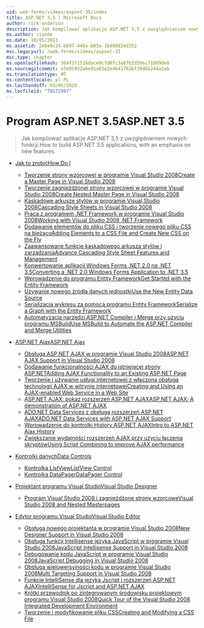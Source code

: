 ```yaml
---
uid: web-forms/videos/aspnet-35/index
title: ASP.NET 3.5 | Microsoft Docs
author: rick-anderson
description: Jak kompilować aplikacje ASP.NET 3,5 z uwzględnieniem nowych funkcji.
ms.author: riande
ms.date: 10/05/2011
ms.assetid: 2e6e9c24-bb97-446a-b05e-1bd88824d352
msc.legacyurl: /web-forms/videos/aspnet-35
msc.type: chapter
ms.openlocfilehash: 369f3f1516dace0c7d8fc3a87b2d50ec71889de0
ms.sourcegitcommit: e7e91932a6e91a63e2e46417626f39d6b244a3ab
ms.translationtype: MT
ms.contentlocale: pl-PL
ms.lasthandoff: 03/06/2020
ms.locfileid: "78572997"
---
```

# <a name="aspnet-35"></a><span data-ttu-id="24395-103">Program ASP.NET 3.5</span><span class="sxs-lookup"><span data-stu-id="24395-103">ASP.NET 3.5</span></span>

> <span data-ttu-id="24395-104">Jak kompilować aplikacje ASP.NET 3,5 z uwzględnieniem nowych funkcji.</span><span class="sxs-lookup"><span data-stu-id="24395-104">How to build ASP.NET 3.5 applications, with an emphasis on new features.</span></span>

- [<span data-ttu-id="24395-105">Jak to zrobić</span><span class="sxs-lookup"><span data-stu-id="24395-105">How Do I</span></span>](how-do-i/index.md)

    - [<span data-ttu-id="24395-106">Tworzenie strony wzorcowej w programie Visual Studio 2008</span><span class="sxs-lookup"><span data-stu-id="24395-106">Create a Master Page in Visual Studio 2008</span></span>](how-do-i/how-do-i-create-a-master-page-in-visual-studio-2008.md)
    - [<span data-ttu-id="24395-107">Tworzenie zagnieżdżonej strony wzorcowej w programie Visual Studio 2008</span><span class="sxs-lookup"><span data-stu-id="24395-107">Create Nested Master Page in Visual Studio 2008</span></span>](how-do-i/how-do-i-create-nested-master-page-in-visual-studio-2008.md)
    - [<span data-ttu-id="24395-108">Kaskadowe arkusze stylów w programie Visual Studio 2008</span><span class="sxs-lookup"><span data-stu-id="24395-108">Cascading Style Sheets in Visual Studio 2008</span></span>](how-do-i/how-do-i-cascading-style-sheets-in-visual-studio-2008.md)
    - [<span data-ttu-id="24395-109">Praca z programem .NET Framework w programie Visual Studio 2008</span><span class="sxs-lookup"><span data-stu-id="24395-109">Working with Visual Studio 2008 .NET Framework</span></span>](how-do-i/how-do-i-working-with-visual-studio-2008-net-framework.md)
    - [<span data-ttu-id="24395-110">Dodawanie elementów do pliku CSS i tworzenie nowego pliku CSS na bieżąco</span><span class="sxs-lookup"><span data-stu-id="24395-110">Adding Elements to a CSS File and Create New CSS on the Fly</span></span>](how-do-i/how-do-i-adding-elements-to-a-css-file-and-create-new-css-on-the-fly.md)
    - [<span data-ttu-id="24395-111">Zaawansowane funkcje kaskadowego arkusza stylów i zarządzania</span><span class="sxs-lookup"><span data-stu-id="24395-111">Advance Cascading Style Sheet Features and Management</span></span>](how-do-i/how-do-i-advance-cascading-style-sheet-features-and-management.md)
    - [<span data-ttu-id="24395-112">Konwertowanie aplikacji Windows Forms .NET 2.0 na .NET 3.5</span><span class="sxs-lookup"><span data-stu-id="24395-112">Converting a .NET 2.0 Windows Forms Application to .NET 3.5</span></span>](how-do-i/how-do-i-converting-a-net-20-windows-forms-application-to-net-35.md)
    - [<span data-ttu-id="24395-113">Wprowadzenie do programu Entity Framework</span><span class="sxs-lookup"><span data-stu-id="24395-113">Get Started with the Entity Framework</span></span>](how-do-i/how-do-i-get-started-with-the-entity-framework.md)
    - [<span data-ttu-id="24395-114">Używanie nowego źródła danych jednostki</span><span class="sxs-lookup"><span data-stu-id="24395-114">Use the New Entity Data Source</span></span>](how-do-i/how-do-i-use-the-new-entity-data-source.md)
    - [<span data-ttu-id="24395-115">Serializacja wykresu za pomocą programu Entity Framework</span><span class="sxs-lookup"><span data-stu-id="24395-115">Serialize a Graph with the Entity Framework</span></span>](how-do-i/how-do-i-serialize-a-graph-with-the-entity-framework.md)
    - [<span data-ttu-id="24395-116">Automatyzacja narzędzi ASP.NET Compiler i Merge przy użyciu programu MSBuild</span><span class="sxs-lookup"><span data-stu-id="24395-116">Use MSBuild to Automate the ASP.NET Compiler and Merge Utilities</span></span>](how-do-i/how-do-i-use-msbuild-to-automate-the-aspnet-compiler-and-merge-utilities.md)
- [<span data-ttu-id="24395-117">ASP.NET Ajax</span><span class="sxs-lookup"><span data-stu-id="24395-117">ASP.NET Ajax</span></span>](aspnet-ajax/index.md)

    - [<span data-ttu-id="24395-118">Obsługa ASP.NET AJAX w programie Visual Studio 2008</span><span class="sxs-lookup"><span data-stu-id="24395-118">ASP.NET AJAX Support in Visual Studio 2008</span></span>](aspnet-ajax/aspnet-ajax-support-in-visual-studio-2008.md)
    - [<span data-ttu-id="24395-119">Dodawanie funkcjonalności AJAX do istniejącej strony ASP.NET</span><span class="sxs-lookup"><span data-stu-id="24395-119">Adding AJAX Functionality to an Existing ASP.NET Page</span></span>](aspnet-ajax/adding-ajax-functionality-to-an-existing-aspnet-page.md)
    - [<span data-ttu-id="24395-120">Tworzenie i używanie usługi internetowej z włączoną obsługą technologii AJAX w witrynie internetowej</span><span class="sxs-lookup"><span data-stu-id="24395-120">Creating and Using an AJAX-enabled Web Service in a Web Site</span></span>](aspnet-ajax/creating-and-using-an-ajax-enabled-web-service-in-a-web-site.md)
    - [<span data-ttu-id="24395-121">ASP.NET AJAX: pokaz rozszerzeń ASP.NET AJAX</span><span class="sxs-lookup"><span data-stu-id="24395-121">ASP.NET AJAX: A demonstration of ASP.NET AJAX</span></span>](aspnet-ajax/aspnet-ajax-a-demonstration-of-aspnet-ajax.md)
    - [<span data-ttu-id="24395-122">ADO.NET Data Services z obsługą rozszerzeń ASP.NET AJAX</span><span class="sxs-lookup"><span data-stu-id="24395-122">ADO.NET Data Services with ASP.NET AJAX Support</span></span>](aspnet-ajax/adonet-data-services-with-aspnet-ajax-support.md)
    - [<span data-ttu-id="24395-123">Wprowadzenie do kontrolki History ASP.NET AJAX</span><span class="sxs-lookup"><span data-stu-id="24395-123">Intro to ASP.NET Ajax History</span></span>](aspnet-ajax/introduction-to-aspnet-ajax-history.md)
    - [<span data-ttu-id="24395-124">Zwiększanie wydajności rozszerzeń AJAX przy użyciu łączenia skryptów</span><span class="sxs-lookup"><span data-stu-id="24395-124">Using Script Combining to improve AJAX performance</span></span>](aspnet-ajax/using-script-combining-to-improve-ajax-performance.md)
- [<span data-ttu-id="24395-125">Kontrolki danych</span><span class="sxs-lookup"><span data-stu-id="24395-125">Data Controls</span></span>](data-controls/index.md)

    - [<span data-ttu-id="24395-126">Kontrolka ListView</span><span class="sxs-lookup"><span data-stu-id="24395-126">ListView Control</span></span>](data-controls/the-listview-control.md)
    - [<span data-ttu-id="24395-127">Kontrolka DataPager</span><span class="sxs-lookup"><span data-stu-id="24395-127">DataPager Control</span></span>](data-controls/the-datapager-control.md)
- [<span data-ttu-id="24395-128">Projektant programu Visual Studio</span><span class="sxs-lookup"><span data-stu-id="24395-128">Visual Studio Designer</span></span>](visual-studio-designer/index.md)

    - [<span data-ttu-id="24395-129">Program Visual Studio 2008 i zagnieżdżone strony wzorcowe</span><span class="sxs-lookup"><span data-stu-id="24395-129">Visual Studio 2008 and Nested Masterpages</span></span>](visual-studio-designer/visual-studio-2008-and-nested-masterpages.md)
- [<span data-ttu-id="24395-130">Edytor programu Visual Studio</span><span class="sxs-lookup"><span data-stu-id="24395-130">Visual Studio Editor</span></span>](visual-studio-editor/index.md)

    - [<span data-ttu-id="24395-131">Obsługa nowego projektanta w programie Visual Studio 2008</span><span class="sxs-lookup"><span data-stu-id="24395-131">New Designer Support in Visual Studio 2008</span></span>](visual-studio-editor/new-designer-support-in-visual-studio-2008.md)
    - [<span data-ttu-id="24395-132">Obsługa funkcji Intellisense języka JavaScript w programie Visual Studio 2008</span><span class="sxs-lookup"><span data-stu-id="24395-132">JavaScript Intellisense Support in Visual Studio 2008</span></span>](visual-studio-editor/javascript-intellisense-support-in-visual-studio-2008.md)
    - [<span data-ttu-id="24395-133">Debugowanie kodu JavaScript w programie Visual Studio 2008</span><span class="sxs-lookup"><span data-stu-id="24395-133">JavaScript Debugging in Visual Studio 2008</span></span>](visual-studio-editor/javascript-debugging-in-visual-studio-2008.md)
    - [<span data-ttu-id="24395-134">Obsługa wielowersyjności kodu w programie Visual Studio 2008</span><span class="sxs-lookup"><span data-stu-id="24395-134">Multi Targeting Support in Visual Studio 2008</span></span>](visual-studio-editor/multi-targeting-support-in-visual-studio-2008.md)
    - [<span data-ttu-id="24395-135">Funkcje IntelliSense dla języka Jscript i rozszerzeń ASP.NET AJAX</span><span class="sxs-lookup"><span data-stu-id="24395-135">IntelliSense for Jscript and ASP.NET AJAX</span></span>](visual-studio-editor/intellisense-for-jscript-and-aspnet-ajax.md)
    - [<span data-ttu-id="24395-136">Krótki przewodnik po zintegrowanym środowisku projektowym programu Visual Studio 2008</span><span class="sxs-lookup"><span data-stu-id="24395-136">Quick Tour of the Visual Studio 2008 Integrated Development Environment</span></span>](visual-studio-editor/quick-tour-of-the-visual-studio-2008-integrated-development-environment.md)
    - [<span data-ttu-id="24395-137">Tworzenie i modyfikowanie pliku CSS</span><span class="sxs-lookup"><span data-stu-id="24395-137">Creating and Modifying a CSS File</span></span>](visual-studio-editor/creating-and-modifying-a-css-file.md)
